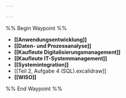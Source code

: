 ```yaml
---

---
```

%% Begin Waypoint %%
- **[[Anwendungsentwicklung]]**
- **[[Daten- und Prozessanalyse]]**
- **[[Kaufleute Digitalisierungsmanagement]]**
- **[[Kaufleute IT-Systemmanagement]]**
- **[[Systemintegration]]**
- [[Teil 2, Aufgabe 4 (SQL).excalidraw]]
- **[[WISO]]**

%% End Waypoint %%